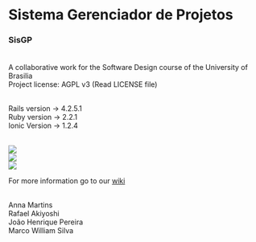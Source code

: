 # Sistema Gerenciador de Projetos<br/>
### SisGP<br/><br/>

A collaborative work for the Software Design course of the University of Brasilia<br/>
Project license: AGPL v3 (Read LICENSE file)<br/><br/>

Rails version -> 4.2.5.1<br/>
Ruby version  -> 2.2.1 <br/>
Ionic Version -> 1.2.4<br/><br/>

<a href="https://codeclimate.com/github/DesenhoDeSofwareUNB/SisGP"><img src="https://codeclimate.com/github/DesenhoDeSofwareUNB/SisGP/badges/gpa.svg" /></a>
<br/>
<a href="https://codeclimate.com/github/DesenhoDeSofwareUNB/SisGP/coverage"><img src="https://codeclimate.com/github/DesenhoDeSofwareUNB/SisGP/badges/coverage.svg" /></a>
<br/>
<a href="https://codeclimate.com/github/DesenhoDeSofwareUNB/SisGP"><img src="https://codeclimate.com/github/DesenhoDeSofwareUNB/SisGP/badges/issue_count.svg" /></a>

For more information go to our <a href="https://github.com/DesenhoDeSofwareUNB/SisGP/wiki">wiki</a><br/><br/>

Anna Martins <br/>
Rafael Akiyoshi <br/>
João Henrique Pereira <br/>
Marco William Silva <br/>
